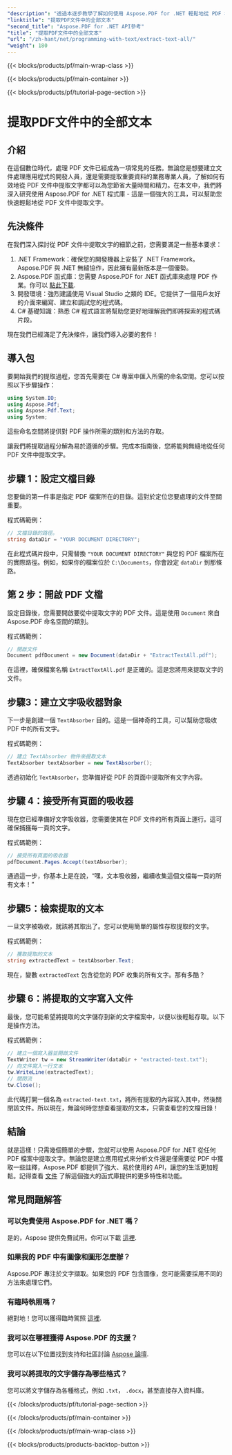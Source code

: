 ```yaml
---
"description": "透過本逐步教學了解如何使用 Aspose.PDF for .NET 輕鬆地從 PDF 檔案中提取文字。"
"linktitle": "提取PDF文件中的全部文本"
"second_title": "Aspose.PDF for .NET API參考"
"title": "提取PDF文件中的全部文本"
"url": "/zh-hant/net/programming-with-text/extract-text-all/"
"weight": 180
---
```


{{< blocks/products/pf/main-wrap-class >}}

{{< blocks/products/pf/main-container >}}

{{< blocks/products/pf/tutorial-page-section >}}

# 提取PDF文件中的全部文本

## 介紹

在這個數位時代，處理 PDF 文件已經成為一項常見的任務。無論您是想要建立文件處理應用程式的開發人員，還是需要提取重要資料的業務專業人員，了解如何有效地從 PDF 文件中提取文字都可以為您節省大量時間和精力。在本文中，我們將深入研究使用 Aspose.PDF for .NET 程式庫 - 這是一個強大的工具，可以幫助您快速輕鬆地從 PDF 文件中提取文字。

## 先決條件

在我們深入探討從 PDF 文件中提取文字的細節之前，您需要滿足一些基本要求：

1. .NET Framework：確保您的開發機器上安裝了 .NET Framework。 Aspose.PDF 與 .NET 無縫協作，因此擁有最新版本是一個優勢。
2. Aspose.PDF 函式庫：您需要 Aspose.PDF for .NET 函式庫來處理 PDF 作業。你可以 [點此下載](https://releases。aspose.com/pdf/net/).
3. 開發環境：強烈建議使用 Visual Studio 之類的 IDE。它提供了一個用戶友好的介面來編寫、建立和調試您的程式碼。
4. C# 基礎知識：熟悉 C# 程式語言將幫助您更好地理解我們即將探索的程式碼片段。

現在我們已經滿足了先決條件，讓我們導入必要的套件！

## 導入包

要開始我們的提取過程，您首先需要在 C# 專案中匯入所需的命名空間。您可以按照以下步驟操作：

```csharp
using System.IO;
using Aspose.Pdf;
using Aspose.Pdf.Text;
using System;
```

這些命名空間將提供對 PDF 操作所需的類別和方法的存取。 

讓我們將提取過程分解為易於遵循的步驟。完成本指南後，您將能夠無縫地從任何 PDF 文件中提取文字。

## 步驟 1：設定文檔目錄

您要做的第一件事是指定 PDF 檔案所在的目錄。這對於定位您要處理的文件至關重要。

程式碼範例：

```csharp
// 文檔目錄的路徑。
string dataDir = "YOUR DOCUMENT DIRECTORY";
```

在此程式碼片段中，只需替換 `"YOUR DOCUMENT DIRECTORY"` 與您的 PDF 檔案所在的實際路徑。例如，如果你的檔案位於 `C:\Documents`，你會設定 `dataDir` 到那條路。

## 第 2 步：開啟 PDF 文檔

設定目錄後，您需要開啟要從中提取文字的 PDF 文件。這是使用 `Document` 來自 Aspose.PDF 命名空間的類別。

程式碼範例：

```csharp
// 開啟文件
Document pdfDocument = new Document(dataDir + "ExtractTextAll.pdf");
```

在這裡，確保檔案名稱 `ExtractTextAll.pdf` 是正確的。這是您將用來提取文字的文件。

## 步驟3：建立文字吸收器對象

下一步是創建一個 `TextAbsorber` 目的。這是一個神奇的工具，可以幫助您吸收 PDF 中的所有文字。

程式碼範例：

```csharp
// 建立 TextAbsorber 物件來提取文本
TextAbsorber textAbsorber = new TextAbsorber();
```

透過初始化 `TextAbsorber`，您準備好從 PDF 的頁面中提取所有文字內容。

## 步驟 4：接受所有頁面的吸收器

現在您已經準備好文字吸收器，您需要使其在 PDF 文件的所有頁面上運行。這可確保捕獲每一頁的文字。

程式碼範例：

```csharp
// 接受所有頁面的吸收器
pdfDocument.Pages.Accept(textAbsorber);
```

通過這一步，你基本上是在說，“嘿，文本吸收器，繼續收集這個文檔每一頁的所有文本！”

## 步驟5：檢索提取的文本

一旦文字被吸收，就該將其取出了。您可以使用簡單的屬性存取提取的文字。

程式碼範例：

```csharp
// 獲取提取的文本
string extractedText = textAbsorber.Text;
```

現在，變數 `extractedText` 包含從您的 PDF 收集的所有文字。那有多酷？

## 步驟 6：將提取的文字寫入文件

最後，您可能希望將提取的文字儲存到新的文字檔案中，以便以後輕鬆存取。以下是操作方法。

程式碼範例：

```csharp
// 建立一個寫入器並開啟文件
TextWriter tw = new StreamWriter(dataDir + "extracted-text.txt");
// 向文件寫入一行文本
tw.WriteLine(extractedText);
// 關閉流
tw.Close();
```

此代碼打開一個名為 `extracted-text.txt`，將所有提取的內容寫入其中，然後關閉該文件。所以現在，無論何時您想查看提取的文本，只需查看您的文檔目錄！

## 結論

就是這樣！只需幾個簡單的步驟，您就可以使用 Aspose.PDF for .NET 從任何 PDF 檔案中提取文字。無論您是建立應用程式來分析文件還是僅需要從 PDF 中獲取一些註釋，Aspose.PDF 都提供了強大、易於使用的 API，讓您的生活更加輕鬆。記得查看 [文件](https://reference.aspose.com/pdf/net/) 了解這個強大的函式庫提供的更多特性和功能。

## 常見問題解答

### 可以免費使用 Aspose.PDF for .NET 嗎？
是的，Aspose 提供免費試用。你可以下載 [這裡](https://releases。aspose.com/).

### 如果我的 PDF 中有圖像和圖形怎麼辦？
Aspose.PDF 專注於文字擷取。如果您的 PDF 包含圖像，您可能需要採用不同的方法來處理它們。

### 有臨時執照嗎？
絕對地！您可以獲得臨時駕照 [這裡](https://purchase。aspose.com/temporary-license/).

### 我可以在哪裡獲得 Aspose.PDF 的支援？
您可以在以下位置找到支持和社區討論 [Aspose 論壇](https://forum。aspose.com/c/pdf/10).

### 我可以將提取的文字儲存為哪些格式？
您可以將文字儲存為各種格式，例如 `.txt`， `.docx`，甚至直接存入資料庫。

{{< /blocks/products/pf/tutorial-page-section >}}

{{< /blocks/products/pf/main-container >}}

{{< /blocks/products/pf/main-wrap-class >}}

{{< blocks/products/products-backtop-button >}}
